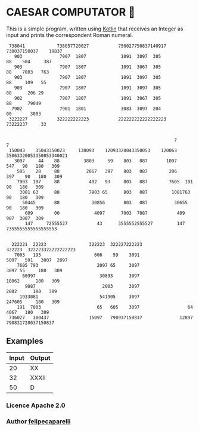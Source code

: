 # CAESAR COMPUTATOR 🔑
This is a simple program, written using [Kotlin](https://kotlinlang.org/) that receives an Integer as input and prints the correspondent Roman numeral.

     738041            738057720027           750027750837140917          730037150037    19837     
       903              7907  1807             1091  3097  305              88    504     387       
       903              7907  1807             1091  3067  305              88    7803   763        
       903              7907  1807             1091  3097  305              88     109   55         
       903              7907  1807             1091  3097  305              88      206 29          
       902              7907  1807             1091  3067  305              88      79049           
      7902              7901  1801             3083  3097  204              00       3003           
     3222227           322222222223           222222222222222223         73222237     33            
                                                                                                    
                                                                                                    
                                                                   7                         7      
     150043    35043350023     138093    12093320043350053    120063    35063320053350053340021     
       3097     44    88         3803     59    803   087       1097     547   90   180   309       
        505    28     88          2067   397    803   087        206    397    90   180   309       
        7903  197     88           402   93     803   087        7605  191     90   180   309       
         3081 63      88           7903 65      803   087         1081763      90   180   309       
          50445       88            30856       803   087          30655       90   180   309       
           609        00             4097      7003  7087           409        907  3007  309       
           147     72555527           43      3555552555527         147     7355555555555555553     
                                                                                                    
                                                                                                    
      222221  22223                322223  322227222223              322223  322223322222222223     
       7003   195                    606    59    3091                 5097   591   3007  2097      
        7605 793                      2097 65     3097                  3097 55     180   309       
          60997                        30893      3097                   18062      180   309       
           9087                         2003      3097                    2002      180   309       
         1933081                       541905     3097                   247605     180   309       
        191  7003                     65   605    3097                  64   4067   180   309       
     736027   300437               15097   790937150837              12897   790831720037150837     


## Examples

| Input | Output |
|-------|--------|
| 20    | XX     |
| 32    | XXXII  |
| 50    | D      |

### Licence Apache 2.0

### Author [felipecaparelli](https://github.com/felipecaparelli/)
